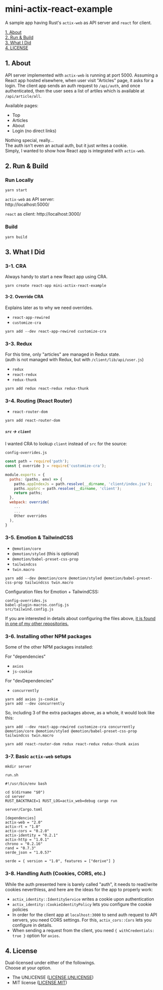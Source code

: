 # mini-actix-react-example

A sample app having Rust's `actix-web` as API server and `react` for client.

[1. About](#about)  
[2. Run & Build](#run-build)  
[3. What I Did](#what)  
[4. LICENSE](#license)  


<a id="about"></a>
## 1. About

API server implemented with `actix-web` is running at port 5000.
Assuming a React app hosted elsewhere,
when user visit "Articles" page, it asks for a login.
The client app sends an auth request to `/api/auth`,
and once authenticated,
then the user sees a list of artiles
which is available at `/api/article/all`.

Available pages:

- Top
- Articles
- About
- Login (no direct links)

Nothing special, really...  
The auth isn't even an actual auth, but it just writes a cookie.  
Simply, I wanted to show how React app is integrated with `actix-web`.



<a id="run-build"></a>
## 2. Run & Build

### Run Locally

```shell
yarn start
```

`actix-web` as API server:  
http://localhost:5000/

`react` as client:
http://localhost:3000/



### Build

```shell
yarn build
```



<a id="what"></a>
## 3. What I Did


### 3-1. CRA

Always handy to start a new React app using CRA.

```shell
yarn create react-app mini-actix-react-example
```

#### 3-2. Override CRA

Explains later as to why we need overrides.

- `react-app-rewired`
- `customize-cra`

```shell
yarn add --dev react-app-rewired customize-cra
```

### 3-3. Redux

For this time, only "articles" are managed in Redux state.  
(auth is not managed with Redux, but with `/client/lib/api/user.js`)

- `redux`
- `react-redux`
- `redux-thunk`

```shell
yarn add redux react-redux redux-thunk
```

### 3-4. Routing (React Router)

- `react-router-dom`

```shell
yarn add react-router-dom
```

##### `src` -&gt; `client`

I wanted CRA to lookup `client` instead of `src` for the source:

`config-overrides.js`
```js
const path = require('path');
const { override } = require('customize-cra');

module.exports = {
  paths: (paths, env) => {
    paths.appIndexJs = path.resolve(__dirname, 'client/index.jsx');
    paths.appSrc = path.resolve(__dirname, 'client');
    return paths;
  },
  webpack: override(
    ...
    ...
    Other overrides
  ),
}
```

### 3-5. Emotion & TailwindCSS

- `@emotion/core`
- `@emotion/styled` (this is optional)
- `@emotion/babel-preset-css-prop`
- `tailwindcss`
- `twin.macro`

```shell
yarn add --dev @emotion/core @emotion/styled @emotion/babel-preset-css-prop tailwindcss twin.macro
```

Configuration files for Emotion + TailwindCSS:

`config-overrides.js`  
`babel-plugin-macros.config.js`  
`src/tailwind.config.js`

If you are interested in details about configuring the files above,
[it is found in one of my other repositories.](https://github.com/minagawah/map-supercluster-example#2-6-emotion--tailwindcss)



### 3-6. Installing other NPM packages

Some of the other NPM packages installed:

For "dependencies"
- `axios`
- `js-cookie`

For "devDependencies"
- `concurrently`

```shell
yarn add axios js-cookie
yarn add --dev concurrently
```

So, including 3 of the extra packages above,
as a whole, it would look like this:

```shell
yarn add --dev react-app-rewired customize-cra concurrently @emotion/core @emotion/styled @emotion/babel-preset-css-prop tailwindcss twin.macro

yarn add react-router-dom redux react-redux redux-thunk axios
```


### 3-7. Basic `actix-web` setups

```shell
mkdir server
```

`run.sh`
```shell
#!/usr/bin/env bash

cd $(dirname "$0")
cd server
RUST_BACKTRACE=1 RUST_LOG=actix_web=debug cargo run
```
`server/Cargo.toml`
```
[dependencies]
actix-web = "2.0"
actix-rt = "1.0"
actix-cors = "0.2.0"
actix-identity = "0.2.1"
actix-http = "1.0.1"
chrono = "0.2.16"
rand = "0.7.3"
serde_json = "1.0.57"

serde = { version = "1.0", features = ["derive"] }
```


### 3-8. Handling Auth (Cookies, CORS, etc.)

While the auth presented here is barely called "auth",
it needs to read/write cookies neverthless,
and here are the ideas for the app to properly work:

- `actix_identity::IdentityService` writes a cookie upon authentication
- `actix_identity::CookieIdentityPolicy` lets you configure the cookie policies
- In order for the client app at `localhost:3000` to send auth request to API servers, you need CORS settings. For this, `actix_cors::Cors` lets you configure in details.
- When sending a request from the client, you need `{ withCredentials: true }` option for `axios`.


<a id="license"></a>
## 4. License

Dual-licensed under either of the followings.  
Choose at your option.

- The UNLICENSE ([LICENSE.UNLICENSE](LICENSE.UNLICENSE))
- MIT license ([LICENSE.MIT](LICENSE.MIT))

